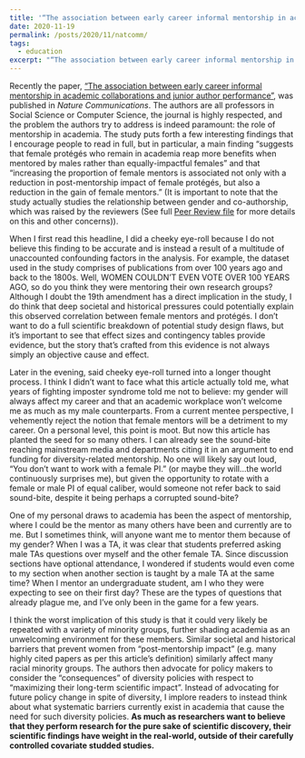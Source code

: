 ```yaml
---
title: '“The association between early career informal mentorship in academic collaborations and junior author performance”-- questions, comments, and concerns'
date: 2020-11-19
permalink: /posts/2020/11/natcomm/
tags:
  - education
excerpt: "“The association between early career informal mentorship in academic collaborations and junior author performance”-- questions, comments, and concerns"
---
```



Recently the paper, [“The association between early career informal mentorship in academic collaborations and junior author performance”](https://www.nature.com/articles/s41467-020-19723-8), was published in *Nature Communications*. The authors are all professors in Social Science or Computer Science, the journal is highly respected, and the problem the authors try to address is indeed paramount: the role of mentorship in academia. The study puts forth a few interesting findings that I encourage people to read in full, but in particular, a main finding “suggests that female protégés who remain in academia reap more benefits when mentored by males rather than equally-impactful females” and that “increasing the proportion of female mentors is associated not only with a reduction in post-mentorship impact of female protégés, but also a reduction in the gain of female mentors.” (It is important to note that the study actually studies the relationship between gender and co-authorship, which was raised by the reviewers (See full [Peer Review file](https://static-content.springer.com/esm/art%3A10.1038%2Fs41467-020-19723-8/MediaObjects/41467_2020_19723_MOESM2_ESM.pdf) for more details on this and other concerns)).

When I first read this headline, I did a cheeky eye-roll because I do not believe this finding to be accurate and is instead a result of a multitude of unaccounted confounding factors in the analysis. For example, the dataset used in the study comprises of publications from over 100 years ago and back to the 1800s. Well, WOMEN COULDN’T EVEN VOTE OVER 100 YEARS AGO, so do you think they were mentoring their own research groups? Although I doubt the 19th amendment has a direct implication in the study, I do think that deep societal and historical pressures could potentially explain this observed correlation between female mentors and protégés. I don’t want to do a full scientific breakdown of potential study design flaws, but it’s important to see that effect sizes and contingency tables provide evidence, but the story that’s crafted from this evidence is not always simply an objective cause and effect. 
     
Later in the evening, said cheeky eye-roll turned into a longer thought process. I think I didn’t want to face what this article actually told me, what years of fighting imposter syndrome told me not to believe: my gender will always affect my career and that
an academic workplace won’t welcome me as much as my male counterparts. From a current mentee perspective, I vehemently reject the notion that female mentors will be a detriment to my career. On a personal level, this point is moot. But now this article has planted the seed for so many others. I can already see the sound-bite reaching mainstream media and departments citing it in an argument to end funding for diversity-related mentorship. No one will likely say out loud, “You don’t want to work with a female PI.” (or maybe they will…the world continuously surprises me), but given the opportunity to rotate with a female or male PI of equal caliber, would someone not refer back to said sound-bite, despite it being perhaps a corrupted sound-bite? 

One of my personal draws to academia has been the aspect of mentorship, where I could be the mentor as many others have been and currently are to me. But I sometimes think, will anyone want me to mentor them because of my gender? When I was a TA, it was clear that students preferred asking male TAs questions over myself and the other female TA. Since discussion sections have optional attendance, I wondered if students would even come to my section when another section is taught by a male TA at the same time? When I mentor an undergraduate student, am I who they were expecting to see on their first day? These are the types of questions that already plague me, and I’ve only been in the game for a few years. 

I think the worst implication of this study is that it could very likely be repeated with a variety of minority groups, further shading academia as an unwelcoming environment for these members. Similar societal and historical barriers that prevent women from “post-mentorship impact” (e.g. many highly cited papers as per this article’s definition) similarly affect many racial minority groups. The authors then advocate for policy makers to consider the “consequences” of diversity policies with respect to “maximizing their long-term scientific impact”. Instead of advocating for future policy change in spite of diversity, I implore readers to instead think about what systematic barriers currently exist in academia that cause the need for such diversity policies. **As much as researchers want to believe that they perform research for the pure sake of scientific discovery, their scientific findings have weight in the real-world, outside of their carefully controlled covariate studded studies.**

